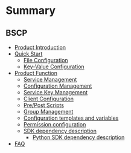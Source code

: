# Summary

## BSCP

* [Product Introduction](UserGuide/Introduction/product_introduction.md)
* [Quick Start]()
    * [File Configuration](UserGuide/QuickStart/file.md)
    * [Key-Value Configuration](UserGuide/QuickStart/kv.md)
* [Product Function]()
    * [Service Management](UserGuide/Function/service_management.md)
    * [Configuration Management](UserGuide/Function/configuration_management.md)
    * [Service Key Management](UserGuide/Function/client_token.md)
    * [Client Configuration](UserGuide/Function/client_configuration.md)
    * [Pre/Post Scripts](UserGuide/Function/pre_and_post_scripts.md)
    * [Group Management](UserGuide/Function/group_management.md)
    * [Configuration templates and variables](UserGuide/Function/configuration_templates_and_variables.md)
    * [Permission configuration](UserGuide/Function/rights_management.md)
    * [SDK dependency description]()
        * [Python SDK dependency description](UserGuide/Function/python_sdk_dependency.md)
* [FAQ](UserGuide/FAQ/faq.md)